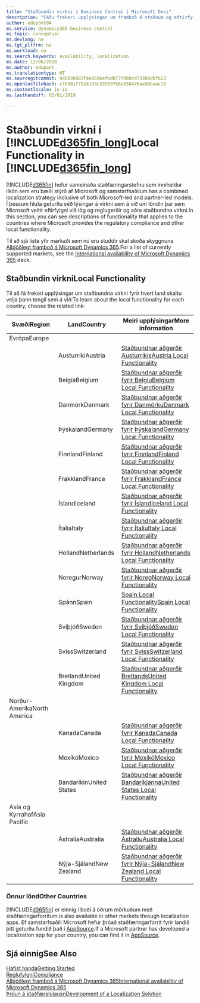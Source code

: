 ```yaml
---
title: "Staðbundin virkni í Business Central | Microsoft Docs"
description: "Fáðu frekari upplýsingar um framboð á staðnum og eftirfylgni við lög og reglugerðir fyrir Dynamics 365 Business Central."
author: edupont04
ms.service: dynamics365-business-central
ms.topic: conceptual
ms.devlang: na
ms.tgt_pltfrm: na
ms.workload: na
ms.search.keywords: availability, localization
ms.date: 12/06/2018
ms.author: edupont
ms.translationtype: HT
ms.sourcegitcommit: 9d0836083f4e8506efbd077f9b0cd733b6dbf623
ms.openlocfilehash: c7b581f7524199c33959756e858476aa9bbaac15
ms.contentlocale: is-is
ms.lasthandoff: 02/01/2019

---
```

# <a name="local-functionality-in-included365finlongincludesd365finlongmdmd"></a><span data-ttu-id="a9c52-103">Staðbundin virkni í [!INCLUDE[d365fin_long](includes/d365fin_long_md.md)]</span><span class="sxs-lookup"><span data-stu-id="a9c52-103">Local Functionality in [!INCLUDE[d365fin_long](includes/d365fin_long_md.md)]</span></span>
[!INCLUDE[d365fin](includes/d365fin_md.md)] <span data-ttu-id="a9c52-104">hefur sameinaða staðfæringarstefnu sem inniheldur líkön sem eru bæði stýrð af Microsoft og samstarfsaðilum.</span><span class="sxs-lookup"><span data-stu-id="a9c52-104">has a combined localization strategy inclusive of both Microsoft-led and partner-led models.</span></span> <span data-ttu-id="a9c52-105">Í þessum hluta geturðu séð lýsingar á virkni sem á við um löndin þar sem Microsoft veitir eftirfylgni við lög og reglugerðir og aðra staðbundna virkni.</span><span class="sxs-lookup"><span data-stu-id="a9c52-105">In this section, you can see descriptions of functionality that applies to the countries where Microsoft provides the regulatory compliance and other local functionality.</span></span>  

<span data-ttu-id="a9c52-106">Til að sjá lista yfir markaði sem nú eru studdir skal skoða skyggnuna [Alþjóðlegt framboð á Microsoft Dynamics 365](https://docs.microsoft.com/en-us/dynamics365/get-started/availability).</span><span class="sxs-lookup"><span data-stu-id="a9c52-106">For a list of currently supported markets, see the [International availability of Microsoft Dynamics 365](https://docs.microsoft.com/en-us/dynamics365/get-started/availability) deck.</span></span>  

## <a name="local-functionality"></a><span data-ttu-id="a9c52-107">Staðbundin virkni</span><span class="sxs-lookup"><span data-stu-id="a9c52-107">Local Functionality</span></span>
<span data-ttu-id="a9c52-108">Til að fá frekari upplýsingar um staðbundna virkni fyrir hvert land skaltu velja þann tengil sem á við:</span><span class="sxs-lookup"><span data-stu-id="a9c52-108">To learn about the local functionality for each country, choose the related link:</span></span>

| <span data-ttu-id="a9c52-109">Svæði</span><span class="sxs-lookup"><span data-stu-id="a9c52-109">Region</span></span> | <span data-ttu-id="a9c52-110">Land</span><span class="sxs-lookup"><span data-stu-id="a9c52-110">Country</span></span> | <span data-ttu-id="a9c52-111">Meiri upplýsingar</span><span class="sxs-lookup"><span data-stu-id="a9c52-111">More information</span></span> |
| --- | --- |--- |
| <span data-ttu-id="a9c52-112">Evrópa</span><span class="sxs-lookup"><span data-stu-id="a9c52-112">Europe</span></span> |  | |
|        | <span data-ttu-id="a9c52-113">Austurríki</span><span class="sxs-lookup"><span data-stu-id="a9c52-113">Austria</span></span> | [<span data-ttu-id="a9c52-114">Staðbundnar aðgerðir Austurríkis</span><span class="sxs-lookup"><span data-stu-id="a9c52-114">Austria Local Functionality</span></span>](localfunctionality/austria/austria-local-functionality.md) |
|        | <span data-ttu-id="a9c52-115">Belgía</span><span class="sxs-lookup"><span data-stu-id="a9c52-115">Belgium</span></span> |  [<span data-ttu-id="a9c52-116">Staðbundnar aðgerðir fyrir Belgíu</span><span class="sxs-lookup"><span data-stu-id="a9c52-116">Belgium Local Functionality</span></span>](localfunctionality/belgium/belgium-local-functionality.md) |
|        | <span data-ttu-id="a9c52-117">Danmörk</span><span class="sxs-lookup"><span data-stu-id="a9c52-117">Denmark</span></span> | [<span data-ttu-id="a9c52-118">Staðbundnar aðgerðir fyrir Danmörku</span><span class="sxs-lookup"><span data-stu-id="a9c52-118">Denmark Local Functionality</span></span>](localfunctionality/denmark/denmark-local-functionality.md) |
|        | <span data-ttu-id="a9c52-119">Þýskaland</span><span class="sxs-lookup"><span data-stu-id="a9c52-119">Germany</span></span> | [<span data-ttu-id="a9c52-120">Staðbundnar aðgerðir fyrir Þýskaland</span><span class="sxs-lookup"><span data-stu-id="a9c52-120">Germany Local Functionality</span></span>](localfunctionality/germany/germany-local-functionality.md) |
|        | <span data-ttu-id="a9c52-121">Finnland</span><span class="sxs-lookup"><span data-stu-id="a9c52-121">Finland</span></span> | [<span data-ttu-id="a9c52-122">Staðbundnar aðgerðir fyrir Finnland</span><span class="sxs-lookup"><span data-stu-id="a9c52-122">Finland Local Functionality</span></span>](localfunctionality/finland/finland-local-functionality.md) |
|        | <span data-ttu-id="a9c52-123">Frakkland</span><span class="sxs-lookup"><span data-stu-id="a9c52-123">France</span></span> | [<span data-ttu-id="a9c52-124">Staðbundnar aðgerðir fyrir Frakkland</span><span class="sxs-lookup"><span data-stu-id="a9c52-124">France Local Functionality</span></span>](localfunctionality/france/france-local-functionality.md) |
|        | <span data-ttu-id="a9c52-125">Ísland</span><span class="sxs-lookup"><span data-stu-id="a9c52-125">Iceland</span></span> | [<span data-ttu-id="a9c52-126">Staðbundnar aðgerðir fyrir Ísland</span><span class="sxs-lookup"><span data-stu-id="a9c52-126">Iceland Local Functionality</span></span>](localfunctionality/iceland/iceland-local-functionality.md) |
|        | <span data-ttu-id="a9c52-127">Ítalía</span><span class="sxs-lookup"><span data-stu-id="a9c52-127">Italy</span></span> | [<span data-ttu-id="a9c52-128">Staðbundnar aðgerðir fyrir Ítalíu</span><span class="sxs-lookup"><span data-stu-id="a9c52-128">Italy Local Functionality</span></span>](localfunctionality/italy/italy-local-functionality.md) |
|        | <span data-ttu-id="a9c52-129">Holland</span><span class="sxs-lookup"><span data-stu-id="a9c52-129">Netherlands</span></span> | [<span data-ttu-id="a9c52-130">Staðbundnar aðgerðir fyrir Holland</span><span class="sxs-lookup"><span data-stu-id="a9c52-130">Netherlands Local Functionality</span></span>](localfunctionality/netherlands/netherlands-local-functionality.md) |
|        | <span data-ttu-id="a9c52-131">Noregur</span><span class="sxs-lookup"><span data-stu-id="a9c52-131">Norway</span></span> | [<span data-ttu-id="a9c52-132">Staðbundnar aðgerðir fyrir Noreg</span><span class="sxs-lookup"><span data-stu-id="a9c52-132">Norway Local Functionality</span></span>](localfunctionality/norway/norway-local-functionality.md) |
|        | <span data-ttu-id="a9c52-133">Spánn</span><span class="sxs-lookup"><span data-stu-id="a9c52-133">Spain</span></span> | [<span data-ttu-id="a9c52-134">Spain Local Functionality</span><span class="sxs-lookup"><span data-stu-id="a9c52-134">Spain Local Functionality</span></span>](localfunctionality/spain/spain-local-functionality.md) |
|        | <span data-ttu-id="a9c52-135">Svíþjóð</span><span class="sxs-lookup"><span data-stu-id="a9c52-135">Sweden</span></span> | [<span data-ttu-id="a9c52-136">Staðbundnar aðgerðir fyrir Svíþjóð</span><span class="sxs-lookup"><span data-stu-id="a9c52-136">Sweden Local Functionality</span></span>](localfunctionality/sweden/sweden-local-functionality.md) |
|        | <span data-ttu-id="a9c52-137">Sviss</span><span class="sxs-lookup"><span data-stu-id="a9c52-137">Switzerland</span></span> | [<span data-ttu-id="a9c52-138">Staðbundnar aðgerðir fyrir Sviss</span><span class="sxs-lookup"><span data-stu-id="a9c52-138">Switzerland Local Functionality</span></span>](localfunctionality/switzerland/switzerland-local-functionality.md) |
|        | <span data-ttu-id="a9c52-139">Bretland</span><span class="sxs-lookup"><span data-stu-id="a9c52-139">United Kingdom</span></span> | [<span data-ttu-id="a9c52-140">Staðbundnar aðgerðir Bretlands</span><span class="sxs-lookup"><span data-stu-id="a9c52-140">United Kingdom Local Functionality</span></span>](localfunctionality/unitedkingdom/united-kingdom-local-functionality.md) |
| <span data-ttu-id="a9c52-141">Norður-Ameríka</span><span class="sxs-lookup"><span data-stu-id="a9c52-141">North America</span></span> |       |  |
|        | <span data-ttu-id="a9c52-142">Kanada</span><span class="sxs-lookup"><span data-stu-id="a9c52-142">Canada</span></span>|[<span data-ttu-id="a9c52-143">Staðbundnar aðgerðir fyrir Kanada</span><span class="sxs-lookup"><span data-stu-id="a9c52-143">Canada Local Functionality</span></span>](localfunctionality/canada/canada-local-functionality.md) |
|        | <span data-ttu-id="a9c52-144">Mexíkó</span><span class="sxs-lookup"><span data-stu-id="a9c52-144">Mexico</span></span> | [<span data-ttu-id="a9c52-145">Staðbundnar aðgerðir fyrir Mexíkó</span><span class="sxs-lookup"><span data-stu-id="a9c52-145">Mexico Local Functionality</span></span>](localfunctionality/mexico/mexico-local-functionality.md) |
|        | <span data-ttu-id="a9c52-146">Bandaríkin</span><span class="sxs-lookup"><span data-stu-id="a9c52-146">United States</span></span>|[<span data-ttu-id="a9c52-147">Staðbundnar aðgerðir Bandaríkjanna</span><span class="sxs-lookup"><span data-stu-id="a9c52-147">United States Local Functionality</span></span>](localfunctionality/unitedstates/united-states-local-functionality.md) |
| <span data-ttu-id="a9c52-148">Asía og Kyrrahaf</span><span class="sxs-lookup"><span data-stu-id="a9c52-148">Asia Pacific</span></span> |       |  |
|        | <span data-ttu-id="a9c52-149">Ástralía</span><span class="sxs-lookup"><span data-stu-id="a9c52-149">Australia</span></span> | [<span data-ttu-id="a9c52-150">Staðbundnar aðgerðir Ástralíu</span><span class="sxs-lookup"><span data-stu-id="a9c52-150">Australia Local Functionality</span></span>](localfunctionality/australia/australia-local-functionality.md) |
|        | <span data-ttu-id="a9c52-151">Nýja-Sjáland</span><span class="sxs-lookup"><span data-stu-id="a9c52-151">New Zealand</span></span> | [<span data-ttu-id="a9c52-152">Staðbundnar aðgerðir fyrir Nýja-Sjáland</span><span class="sxs-lookup"><span data-stu-id="a9c52-152">New Zealand Local Functionality</span></span>](localfunctionality/newzealand/new-zealand-local-functionality.md) |

### <a name="other-countries"></a><span data-ttu-id="a9c52-153">Önnur lönd</span><span class="sxs-lookup"><span data-stu-id="a9c52-153">Other Countries</span></span>
[!INCLUDE[d365fin](includes/d365fin_md.md)] <span data-ttu-id="a9c52-154">er einnig í boði á öðrum mörkuðum með staðfæringarforritum.</span><span class="sxs-lookup"><span data-stu-id="a9c52-154">is also available in other markets through localization apps.</span></span> <span data-ttu-id="a9c52-155">Ef samstarfsaðili Microsoft hefur þróað staðfæringarforrit fyrir landið þitt geturðu fundið það í [AppSource](https://appsource.microsoft.com/en-us/product/dynamics-365-business-central/).</span><span class="sxs-lookup"><span data-stu-id="a9c52-155">If a Microsoft partner has developed a localization app for your country, you can find it in [AppSource](https://appsource.microsoft.com/en-us/product/dynamics-365-business-central/).</span></span>

## <a name="see-also"></a><span data-ttu-id="a9c52-156">Sjá einnig</span><span class="sxs-lookup"><span data-stu-id="a9c52-156">See Also</span></span>
[<span data-ttu-id="a9c52-157">Hafist handa</span><span class="sxs-lookup"><span data-stu-id="a9c52-157">Getting Started</span></span>](product-get-started.md)  
[<span data-ttu-id="a9c52-158">Reglufylgni</span><span class="sxs-lookup"><span data-stu-id="a9c52-158">Compliance</span></span>](compliance/compliance-overview.md)  
[<span data-ttu-id="a9c52-159">Alþjóðlegt framboð á Microsoft Dynamics 365</span><span class="sxs-lookup"><span data-stu-id="a9c52-159">International availability of Microsoft Dynamics 365</span></span>](https://docs.microsoft.com/en-us/dynamics365/get-started/availability)  
[<span data-ttu-id="a9c52-160">Þróun á staðfærslulausn</span><span class="sxs-lookup"><span data-stu-id="a9c52-160">Development of a Localization Solution</span></span>](/dynamics365/business-central/dev-itpro/developer/readiness/readiness-develop-localization)  

